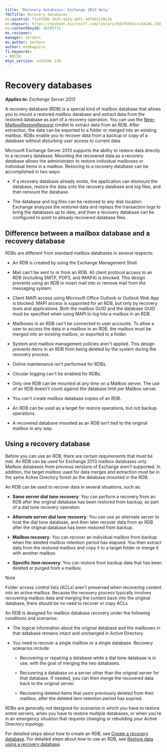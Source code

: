```yaml
---
title: 'Recovery databases: Exchange 2013 Help'
TOCTitle: Recovery databases
ms:assetid: f3c6fd0b-2e25-442e-a0fc-46f663130c3e
ms:mtpsurl: https://technet.microsoft.com/library/Dd876954(v=EXCHG.150)
ms:contentKeyID: 48385711
ms.reviewer: 
manager: serdars
ms.author: serdars
author: msdmaguire
f1.keywords:
- NOCSH
mtps_version: v=EXCHG.150
---
```


# Recovery databases

_**Applies to:** Exchange Server 2013_

A recovery database (RDB) is a special kind of mailbox database that allows you to mount a restored mailbox database and extract data from the restored database as part of a recovery operation. You can use the [New-MailboxRestoreRequest](/powershell/module/exchange/New-MailboxRestoreRequest) cmdlet to extract data from an RDB. After extraction, the data can be exported to a folder or merged into an existing mailbox. RDBs enable you to recover data from a backup or copy of a database without disturbing user access to current data.

Microsoft Exchange Server 2013 supports the ability to restore data directly to a recovery database. Mounting the recovered data as a recovery database allows the administrator to restore individual mailboxes or individual items in a mailbox. Restoring to a recovery database can be accomplished in two ways:

  - If a recovery database already exists, the application can dismount the database, restore the data onto the recovery database and log files, and then remount the database.

  - The database and log files can be restored to any disk location. Exchange analyzes the restored data and replays the transaction logs to bring the databases up to date, and then a recovery database can be configured to point to already recovered database files.

## Difference between a mailbox database and a recovery database

RDBs are different from standard mailbox databases in several respects:

  - An RDB is created by using the Exchange Management Shell.

  - Mail can't be sent to or from an RDB. All client protocol access to an RDB (including SMTP, POP3, and IMAP4) is blocked. This design prevents using an RDB to insert mail into or remove mail from the messaging system.

  - Client MAPI access using Microsoft Office Outlook or Outlook Web App is blocked. MAPI access is supported for an RDB, but only by recovery tools and applications. Both the mailbox GUID and the database GUID must be specified when using MAPI to log into a mailbox in an RDB.

  - Mailboxes in an RDB can't be connected to user accounts. To allow a user to access the data in a mailbox in an RDB, the mailbox must be merged into an existing mailbox, or exported to a folder.

  - System and mailbox management policies aren't applied. This design prevents items in an RDB from being deleted by the system during the recovery process.

  - Online maintenance isn't performed for RDBs.

  - Circular logging can't be enabled for RDBs.

  - Only one RDB can be mounted at any time on a Mailbox server. The use of an RDB doesn't count against the database limit per Mailbox server.

  - You can't create mailbox database copies of an RDB.

  - An RDB can be used as a target for restore operations, but not backup operations.

  - A recovered database mounted as an RDB isn't tied to the original mailbox in any way.

## Using a recovery database

Before you can use an RDB, there are certain requirements that must be met. An RDB can be used for Exchange 2013 mailbox databases only. Mailbox databases from previous versions of Exchange aren't supported. In addition, the target mailbox used for data merges and extraction must be in the same Active Directory forest as the database mounted in the RDB.

An RDB can be used to recover data in several situations, such as:

  - **Same server dial tone recovery**: You can perform a recovery from an RDB after the original database has been restored from backup, as part of a dial tone recovery operation.

  - **Alternate server dial tone recovery**: You can use an alternate server to host the dial tone database, and then later recover data from an RDB after the original database has been restored from backup.

  - **Mailbox recovery**: You can recover an individual mailbox from backup when the deleted mailbox retention period has elapsed. You then extract data from the restored mailbox and copy it to a target folder or merge it with another mailbox.

  - **Specific item recovery**: You can restore from backup data that has been deleted or purged from a mailbox.

> [!NOTE]
> Folder access control lists (ACLs) aren't preserved when recovering content into an active mailbox. Because the recovery process typically involves recovering mailbox data and merging the content back into the original database, there should be no need to recover or copy ACLs.

An RDB is designed for mailbox database recovery under the following conditions and scenarios:

  - The logical information about the original database and the mailboxes in that database remains intact and unchanged in Active Directory.

  - You need to recover a single mailbox or a single database. Recovery scenarios include:

      - Recovering or repairing a database while a dial tone database is in use, with the goal of merging the two databases.

      - Recovering a database on a server other than the original server for that database. If needed, you can then merge the recovered data back to the original server.

      - Recovering deleted items that users previously deleted from their mailbox, after the deleted item retention period has expired.

RDBs are generally not designed for scenarios in which you have to restore entire servers, when you have to restore multiple databases, or when you're in an emergency situation that requires changing or rebuilding your Active Directory topology.

For detailed steps about how to create an RDB, see [Create a recovery database](create-a-recovery-database-exchange-2013-help.md). For detailed steps about how to use an RDB, see [Restore data using a recovery database](restore-data-using-a-recovery-database-exchange-2013-help.md).